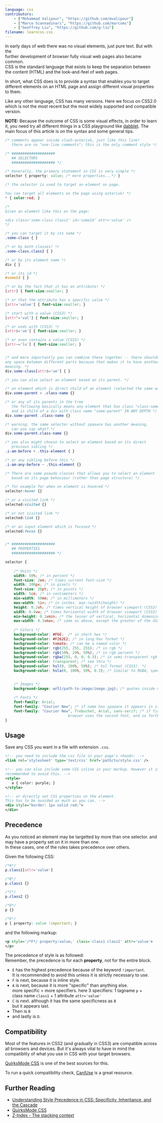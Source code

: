 ```yaml
---
language: css
contributors:
    - ["Mohammad Valipour", "https://github.com/mvalipour"]
    - ["Marco Scannadinari", "https://github.com/marcoms"]
    - ["Geoffrey Liu", "https://github.com/g-liu"]
filename: learncss.css
---
```


In early days of web there was no visual elements, just pure text. But with the  
further development of browser fully visual web pages also became common.   
CSS is the standard language that exists to keep the separation between   
the content (HTML) and the look-and-feel of web pages.

In short, what CSS does is to provide a syntax that enables you to target   
different elements on an HTML page and assign different visual properties to them.

Like any other language, CSS has many versions. Here we focus on CSS2.0   
which is not the most recent but the most widely supported and compatible version.

**NOTE:** Because the outcome of CSS is some visual effects, in order to 
learn it, you need try all different things in a 
CSS playground like [dabblet](http://dabblet.com/).
The main focus of this article is on the syntax and some general tips.


```css
/* comments appear inside slash-asterisk, just like this line!
   there are no "one-line comments"; this is the only comment style */

/* ####################
   ## SELECTORS
   #################### */

/* Generally, the primary statement in CSS is very simple */
selector { property: value; /* more properties...*/ }

/* the selector is used to target an element on page.

You can target all elements on the page using asterisk! */
* { color:red; }

/*
Given an element like this on the page:

<div class='some-class class2' id='someId' attr='value' />
*/

/* you can target it by its name */
.some-class { }

/* or by both classes! */
.some-class.class2 { }

/* or by its element name */
div { }

/* or its id */
#someId { }

/* or by the fact that it has an attribute! */
[attr] { font-size:smaller; }

/* or that the attribute has a specific value */
[attr='value'] { font-size:smaller; }

/* start with a value (CSS3) */
[attr^='val'] { font-size:smaller; }

/* or ends with (CSS3) */
[attr$='ue'] { font-size:smaller; }

/* or even contains a value (CSS3) */
[attr~='lu'] { font-size:smaller; }


/* and more importantly you can combine these together -- there shouldn't be  
any space between different parts because that makes it to have another  
meaning. */
div.some-class[attr$='ue'] { }

/* you can also select an element based on its parent. */

/* an element which is direct child of an element (selected the same way) */
div.some-parent > .class-name {}

/* or any of its parents in the tree
   the following basically means any element that has class "class-name"  
   and is child of a div with class name "some-parent" IN ANY DEPTH */
div.some-parent .class-name {}

/* warning: the same selector without spaaace has another meaning.  
   can you say what? */
div.some-parent.class-name {}

/* you also might choose to select an element based on its direct  
   previous sibling */
.i-am-before + .this-element { }

/* or any sibling before this */
.i-am-any-before ~ .this-element {}

/* There are some pseudo classes that allows you to select an element  
   based on its page behaviour (rather than page structure) */

/* for example for when an element is hovered */
selector:hover {}

/* or a visited link */
selected:visited {}

/* or not visited link */
selected:link {}

/* or an input element which is focused */
selected:focus {}


/* ####################
   ## PROPERTIES
   #################### */

selector {
    
    /* Units */
    width: 50%; /* in percent */
    font-size: 2em; /* times current font-size */
    width: 200px; /* in pixels */
    font-size: 20pt; /* in points */
    width: 5cm; /* in centimeters */
    min-width: 50mm; /* in millimeters */
    max-width: 5in; /* in inches. max-(width|height) */
    height: 0.2vh; /* times vertical height of browser viewport (CSS3) */
    width: 0.4vw; /* times horizontal width of browser viewport (CSS3) */
    min-height: 0.1vmin; /* the lesser of vertical, horizontal dimensions of browser viewport (CSS3) */
    max-width: 0.3vmax; /* same as above, except the greater of the dimensions (CSS3) */
    
    /* Colors */
    background-color: #F6E;  /* in short hex */
    background-color: #F262E2; /* in long hex format */
    background-color: tomato; /* can be a named color */
    background-color: rgb(255, 255, 255); /* in rgb */
    background-color: rgb(10%, 20%, 50%); /* in rgb percent */
    background-color: rgba(255, 0, 0, 0.3); /* in semi-transparent rgb (CSS3) */
    background-color: transparent; /* see thru */
    background-color: hsl(0, 100%, 50%); /* hsl format (CSS3). */
    background-color: hsla(0, 100%, 50%, 0.3); /* Similar to RGBA, specify opacity at end (CSS3) */

    
    /* Images */
    background-image: url(/path-to-image/image.jpg); /* quotes inside url() optional */
    
    /* Fonts */
    font-family: Arial;
    font-family: "Courier New"; /* if name has spaaace it appears in single or double quotes */
    font-family: "Courier New", Trebuchet, Arial, sans-serif; /* if first one was not found
                             browser uses the second font, and so forth */
}

```

## Usage

Save any CSS you want in a file with extension `.css`.

```xml
<!-- you need to include the css file in your page's <head>: -->
<link rel='stylesheet' type='text/css' href='path/to/style.css' />

<!-- you can also include some CSS inline in your markup. However it is highly  
recommended to avoid this. -->
<style>
   a { color: purple; }
</style>

<!-- or directly set CSS properties on the element. 
This has to be avoided as much as you can. -->
<div style="border: 1px solid red;">
</div>

```

## Precedence

As you noticed an element may be targetted by more than one selector. 
and may have a property set on it in more than one.  
In these cases, one of the rules takes precedence over others.

Given the following CSS:

```css
/*A*/
p.class1[attr='value']

/*B*/
p.class1 {}

/*C*/
p.class2 {}

/*D*/
p {}

/*E*/
p { property: value !important; }

```

and the following markup:

```xml
<p style='/*F*/ property:value;' class='class1 class2' attr='value'>
</p>
```

The precedence of style is as followed:  
Remember, the precedence is for each **property**, not for the entire block.

* `E` has the highest precedence because of the keyword `!important`.  
    It is recommended to avoid this unless it is strictly necessary to use.
* `F` is next, because it is inline style.
* `A` is next, because it is more "specific" than anything else.  
    more specific = more specifiers. here 3 specifiers: 1 tagname `p` +   
    class name `class1` + 1 attribute `attr='value'`
* `C` is next. although it has the same specificness as `B`  
    but it appears last.
* Then is `B`
* and lastly is `D`.

## Compatibility

Most of the features in CSS2 (and gradually in CSS3) are compatible across  
all browsers and devices. But it's always vital to have in mind the compatiblity
of what you use in CSS with your target browsers.

[QuirksMode CSS](http://www.quirksmode.org/css/) is one of the best sources for this.

To run a quick compatibility check, [CanIUse](http://caniuse.com) is a great resource.

## Further Reading

* [Understanding Style Precedence in CSS: Specificity, Inheritance, and the Cascade](http://www.vanseodesign.com/css/css-specificity-inheritance-cascaade/)
* [QuirksMode CSS](http://www.quirksmode.org/css/)
* [Z-Index - The stacking context](https://developer.mozilla.org/en-US/docs/Web/Guide/CSS/Understanding_z_index/The_stacking_context)

